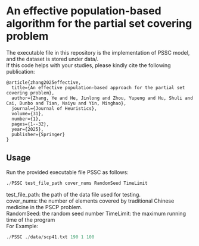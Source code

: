 # An effective population-based  algorithm for the partial set covering problem

The executable file in this repository is the implementation of PSSC model, and the dataset is stored under data/.  
If this code helps with your studies, please kindly cite the following publication:

```
@article{zhang2025effective,
  title={An effective population-based approach for the partial set covering problem},
  author={Zhang, Ye and He, Jinlong and Zhou, Yupeng and Hu, Shuli and Cai, Dunbo and Tian, Naiyu and Yin, Minghao},
  journal={Journal of Heuristics},
  volume={31},
  number={1},
  pages={1--32},
  year={2025},
  publisher={Springer}
}
```

## Usage

Run the provided executable file PSSC as follows:

```python
./PSSC test_file_path cover_nums RandomSeed TimeLimit
```

test_file_path: the path of the data file used for testing.  
cover_nums: the number of elements covered by traditional Chinese medicine in the PSCP problem.  
RandomSeed: the random seed number
TimeLimit: the maximum running time of the program  
For Example:  

```python
./PSSC ./data/scp41.txt 190 1 100
```
